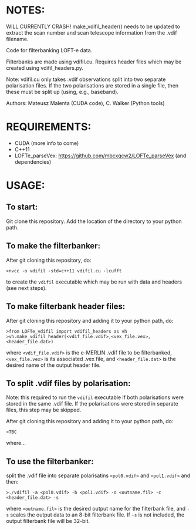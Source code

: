 # NOTES:

WILL CURRENTLY CRASH! make_vdifil_header() needs to be updated to extract the scan number and scan telescope information from the .vdif filename.

Code for filterbanking LOFT-e data.

Filterbanks are made using vdifil.cu.
Requires header files which may be created using vdifil_headers.py. 

Note: vdifil.cu only takes .vdif observations split into two separate polarisation files. If the two polarisations are stored in a single file, then these must be split up (using, e.g., baseband). 

Authors: Mateusz Malenta (CUDA code), C. Walker (Python tools)

# REQUIREMENTS:
- CUDA (more info to come)
- C++11
- LOFTe_parseVex: https://github.com/mbcxqcw2/LOFTe_parseVex (and dependencies)

# USAGE:
## To start:
Git clone this repository. Add the location of the directory to your python path.

## To make the filterbanker:
After git cloning this repository, do:
```
>nvcc -o vdifil -std=c++11 vdifil.cu -lcufft
```
to create the `vdifil` executable which may be run with data and headers (see next steps).

## To make filterbank header files:
After git cloning this repository and adding it to your python path, do:
```
>from LOFTe_vdifil import vdifil_headers as vh
>vh.make_vdifil_header(<vdif_file.vdif>,<vex_file.vex>,<header_file.dat>)
```
where `<vdif_file.vdif>` is the e-MERLIN .vdif file to be filterbanked, `<vex_file.vex>` is its associated .vex file, and `<header_file.dat>` is the desired name of the output header file. 

## To split .vdif files by polarisation:
Note: this required to run the `vdifil` executable if both polarisations were stored in the same .vdif file. If the polarisations were stored in separate files, this step may be skipped.

After git cloning this repository and adding it to your python path, do:
```
>TBC
```
where...

## To use the filterbanker:
split the .vdif file into separate polarisatins `<pol0.vdif>` and `<pol1.vdif>` and then:
```
>./vdifil -a <pol0.vdif> -b <pol1.vdif> -o <outname.fil> -c <header_file.dat> -s
```
where `<outname.fil>` is the desired output name for the filterbank file, and `-s` scales the output data to an 8-bit filterbank file. If `-s` is not included, the output filterbank file will be 32-bit.
